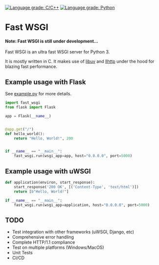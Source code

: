 [![Language grade: C/C++](https://img.shields.io/lgtm/grade/cpp/g/jamesroberts/fast-wsgi.svg?logo=lgtm&logoWidth=18)](https://lgtm.com/projects/g/jamesroberts/fast-wsgi/context:cpp)
[![Language grade: Python](https://img.shields.io/lgtm/grade/python/g/jamesroberts/fast-wsgi.svg?logo=lgtm&logoWidth=18)](https://lgtm.com/projects/g/jamesroberts/fast-wsgi/context:python)

# Fast WSGI
#### Note: Fast WSGI is still under development...

Fast WSGI is an ultra fast WSGI server for Python 3. 

It is mostly written in C. It makes use of [libuv](https://github.com/libuv/libuv) and [llhttp](https://github.com/nodejs/llhttp) under the hood for blazing fast performance. 



## Example usage with Flask

See [example.py](https://github.com/jamesroberts/fast-wsgi/blob/main/example.py) for more details.

```python
import fast_wsgi
from flask import Flask

app = Flask(__name__)


@app.get("/")
def hello_world():
    return "Hello, World!", 200


if __name__ == "__main__":
    fast_wsgi.run(wsgi_app=app, host="0.0.0.0", port=5000)
```


## Example usage with uWSGI

```python
def application(environ, start_response):
    start_response('200 OK', [('Content-Type', 'text/html')])
    return [b"Hello, World!"]

if __name__ == "__main__":
    fast_wsgi.run(wsgi_app=application, host="0.0.0.0", port=5000)
```


## TODO

- Test integration with other frameworks (uWSGI, Django, etc)
- Comprehensive error handling
- Complete HTTP/1.1 compliance
- Test on multiple platforms (Windows/MacOS)
- Unit Tests
- CI/CD